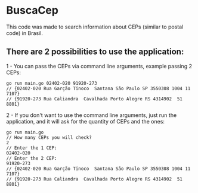 # BuscaCep
This code was made to search information about CEPs (similar to postal code) in Brasil.

## There are 2 possibilities to use the application:


1 - You can pass the CEPs via command line arguments, example passing 2 CEPs:
  
    go run main.go 02402-020 91920-273
    // {02402-020 Rua Garção Tinoco  Santana São Paulo SP 3550308 1004 11 7107}
    // {91920-273 Rua Caliandra  Cavalhada Porto Alegre RS 4314902  51 8801}
    
2 - If you don't want to use the command line arguments, just run the application, and it will ask for the quantity of CEPs and the ones:

    go run main.go
    // How many CEPs you will check?
    2
    // Enter the 1 CEP: 
    02402-020
    // Enter the 2 CEP:
    91920-273
    // {02402-020 Rua Garção Tinoco  Santana São Paulo SP 3550308 1004 11 7107}
    // {91920-273 Rua Caliandra  Cavalhada Porto Alegre RS 4314902  51 8801}
